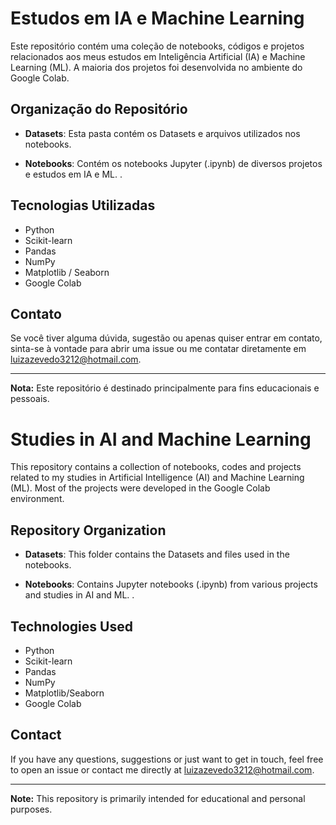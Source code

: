 # Estudos em IA e Machine Learning

Este repositório contém uma coleção de notebooks, códigos e projetos relacionados aos meus estudos em Inteligência Artificial (IA) e Machine Learning (ML). A maioria dos projetos foi desenvolvida no ambiente do Google Colab.

## Organização do Repositório

- **Datasets**: Esta pasta contém os Datasets e arquivos utilizados nos notebooks.

- **Notebooks**: Contém os notebooks Jupyter (.ipynb) de diversos projetos e estudos em IA e ML. .

## Tecnologias Utilizadas

- Python
- Scikit-learn
- Pandas
- NumPy
- Matplotlib / Seaborn
- Google Colab


## Contato

Se você tiver alguma dúvida, sugestão ou apenas quiser entrar em contato, sinta-se à vontade para abrir uma issue ou me contatar diretamente em [luizazevedo3212@hotmail.com](mailto:seu-email@exemplo.com).

---

**Nota:** Este repositório é destinado principalmente para fins educacionais e pessoais.

# Studies in AI and Machine Learning

This repository contains a collection of notebooks, codes and projects related to my studies in Artificial Intelligence (AI) and Machine Learning (ML). Most of the projects were developed in the Google Colab environment.

## Repository Organization

- **Datasets**: This folder contains the Datasets and files used in the notebooks.

- **Notebooks**: Contains Jupyter notebooks (.ipynb) from various projects and studies in AI and ML. .

## Technologies Used

- Python
- Scikit-learn
- Pandas
- NumPy
- Matplotlib/Seaborn
- Google Colab


## Contact

If you have any questions, suggestions or just want to get in touch, feel free to open an issue or contact me directly at [luizazevedo3212@hotmail.com](mailto:seu-email@exemplo.com).

---

**Note:** This repository is primarily intended for educational and personal purposes.

